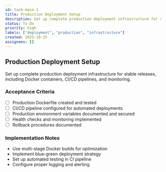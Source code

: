 ```yaml
---
id: task-main-1
title: Production Deployment Setup
description: Set up complete production deployment infrastructure for stable releases
status: To Do
priority: high
labels: ["deployment", "production", "infrastructure"]
created: 2025-10-25
assignees: []
---
```


## Production Deployment Setup

Set up complete production deployment infrastructure for stable releases, including Docker containers, CI/CD pipelines, and monitoring.

### Acceptance Criteria
- [ ] Production Dockerfile created and tested
- [ ] CI/CD pipeline configured for automated deployments
- [ ] Production environment variables documented and secured
- [ ] Health checks and monitoring implemented
- [ ] Rollback procedures documented

### Implementation Notes
- Use multi-stage Docker builds for optimization
- Implement blue-green deployment strategy
- Set up automated testing in CI pipeline
- Configure proper logging and alerting

